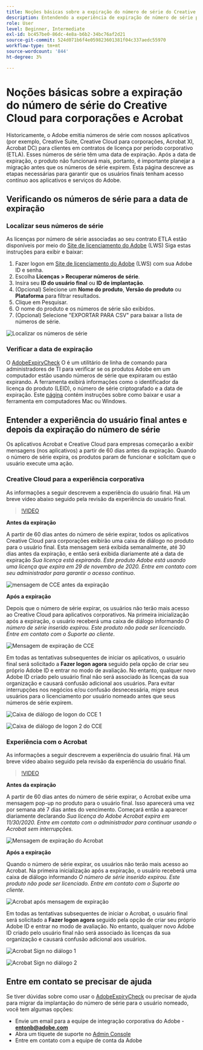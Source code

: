```yaml
---
title: Noções básicas sobre a expiração do número de série do Creative Cloud para corporações e Acrobat
description: Entendendo a experiência de expiração de número de série para Creative Cloud para corporações e Acrobat
role: User
level: Beginner, Intermediate
exl-id: bc457be0-86dc-4e8a-b6b2-34bc76af2d21
source-git-commit: 524d071b6f4e059823601381f04c337aedc55970
workflow-type: tm+mt
source-wordcount: '844'
ht-degree: 3%

---
```


# Noções básicas sobre a expiração do número de série do Creative Cloud para corporações e Acrobat

Historicamente, o Adobe emitia números de série com nossos aplicativos (por exemplo, Creative Suite, Creative Cloud para corporações, Acrobat XI, Acrobat DC) para clientes em contratos de licença por período corporativo (ETLA). Esses números de série têm uma data de expiração. Após a data de expiração, o produto não funcionará mais, portanto, é importante planejar a migração antes que os números de série expirem. Esta página descreve as etapas necessárias para garantir que os usuários finais tenham acesso contínuo aos aplicativos e serviços do Adobe.

## Verificando os números de série para a data de expiração

### Localizar seus números de série

As licenças por número de série associadas ao seu contrato ETLA estão disponíveis por meio do [Site de licenciamento do Adobe](https://licensing.adobe.com/) (LWS) Siga estas instruções para exibir e baixar:

1. Fazer logon em [Site de licenciamento do Adobe](https://licensing.adobe.com/) (LWS) com sua Adobe ID e senha.
1. Escolha **Licenças > Recuperar números de série**.
1. Insira seu **ID do usuário final** ou **ID de implantação**.
1. (Opcional) Selecione um **Nome do produto**, **Versão do produto** ou **Plataforma** para filtrar resultados.
1. Clique em Pesquisar.
1. O nome do produto e os números de série são exibidos.
1. (Opcional) Selecione &quot;EXPORTAR PARA CSV&quot; para baixar a lista de números de série.

![Localizar os números de série](assets/retrieveserialnumbers.png)

### Verificar a data de expiração

O [AdobeExpiryCheck](https://helpx.adobe.com/enterprise/kb/volume-license-expiration-check.html) O é um utilitário de linha de comando para administradores de TI para verificar se os produtos Adobe em um computador estão usando números de série que expiraram ou estão expirando. A ferramenta exibirá informações como o identificador da licença do produto (LEID), o número de série criptografado e a data de expiração. Este [página](https://helpx.adobe.com/enterprise/kb/volume-license-expiration-check.html) contém instruções sobre como baixar e usar a ferramenta em computadores Mac ou Windows.

## Entender a experiência do usuário final antes e depois da expiração do número de série

Os aplicativos Acrobat e Creative Cloud para empresas começarão a exibir mensagens (nos aplicativos) a partir de 60 dias antes da expiração. Quando o número de série expira, os produtos param de funcionar e solicitam que o usuário execute uma ação.

### Creative Cloud para a experiência corporativa

As informações a seguir descrevem a experiência do usuário final. Há um breve vídeo abaixo seguido pela revisão da experiência do usuário final.

>[!VIDEO](https://video.tv.adobe.com/v/331746?hidetitle=true)

**Antes da expiração**

A partir de 60 dias antes do número de série expirar, todos os aplicativos Creative Cloud para corporações exibirão uma caixa de diálogo no produto para o usuário final. Esta mensagem será exibida semanalmente, até 30 dias antes da expiração, e então será exibida diariamente até a data de expiração *Sua licença está expirando. Este produto Adobe está usando uma licença que expira em 29 de novembro de 2020. Entre em contato com seu administrador para garantir o acesso contínuo*.

![mensagem de CCE antes da expiração](assets/cceexpiring.png)

**Após a expiração**

Depois que o número de série expirar, os usuários não terão mais acesso ao Creative Cloud para aplicativos corporativos. Na primeira inicialização após a expiração, o usuário receberá uma caixa de diálogo informando *O número de série inserido expirou. Este produto não pode ser licenciado. Entre em contato com o Suporte ao cliente*.

![Mensagem de expiração de CCE](assets/cceafterexpire.png)

Em todas as tentativas subsequentes de iniciar os aplicativos, o usuário final será solicitado a **Fazer logon agora** seguido pela opção de criar seu próprio Adobe ID e entrar no modo de avaliação. No entanto, qualquer novo Adobe ID criado pelo usuário final não será associado às licenças da sua organização e causará confusão adicional aos usuários. Para evitar interrupções nos negócios e/ou confusão desnecessária, migre seus usuários para o licenciamento por usuário nomeado antes que seus números de série expirem.

![Caixa de diálogo de logon do CCE 1](assets/ccesignin1.png)

![Caixa de diálogo de logon 2 do CCE](assets/ccesignin2.png)

### Experiência com o Acrobat

As informações a seguir descrevem a experiência do usuário final. Há um breve vídeo abaixo seguido pela revisão da experiência do usuário final.

>[!VIDEO](https://video.tv.adobe.com/v/331749?hidetitle=true)


**Antes da expiração**

A partir de 60 dias antes do número de série expirar, o Acrobat exibe uma mensagem pop-up no produto para o usuário final. Isso aparecerá uma vez por semana até 7 dias antes do vencimento. Começará então a aparecer diariamente declarando *Sua licença do Adobe Acrobat expira em 11/30/2020. Entre em contato com o administrador para continuar usando o Acrobat sem interrupções.*

![Mensagem de expiração do Acrobat](assets/acrobatexpiring.png)

**Após a expiração**

Quando o número de série expirar, os usuários não terão mais acesso ao Acrobat. Na primeira inicialização após a expiração, o usuário receberá uma caixa de diálogo informando *O número de série inserido expirou. Este produto não pode ser licenciado. Entre em contato com o Suporte ao cliente.*

![Acrobat após mensagem de expiração](assets/acrobatafterexpire.png)

Em todas as tentativas subsequentes de iniciar o Acrobat, o usuário final será solicitado a **Fazer logon agora** seguido pela opção de criar seu próprio Adobe ID e entrar no modo de avaliação. No entanto, qualquer novo Adobe ID criado pelo usuário final não será associado às licenças da sua organização e causará confusão adicional aos usuários.

![Acrobat Sign no diálogo 1](assets/acrobatsignin1.png)

![Acrobat Sign no diálogo 2](assets/acrobatsignin2.png)

## Entre em contato se precisar de ajuda

Se tiver dúvidas sobre como usar o [AdobeExpiryCheck](https://helpx.adobe.com/enterprise/kb/volume-license-expiration-check.html) ou precisar de ajuda para migrar da implantação do número de série para o usuário nomeado, você tem algumas opções:
* Envie um email para a equipe de integração corporativa do Adobe - **entonb@adobe.com**
* Abra um tíquete de suporte no [Admin Console](https://adminconsole.adobe.com/support)
* Entre em contato com a equipe de conta da Adobe
